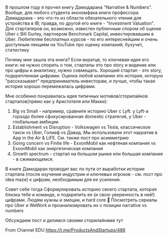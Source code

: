 В прошлом году я прочел книгу Дамодарана "Narrative & Numbers". Вообще, для любого студента экономфака книги профессора Дамадарана - это что-то из области обязательного чтения для устройства в IB; правда, по другой его книге - "Investment Valuation". Для стартаперов он, возможно, известен публичным спором об оценке Uber с Bill Gurley, партнером Benchmark Capital, инвестировавшим в Uber. Любителям бесплатных курсов - по его интереснейшим и очень доступным лекциям на YouTube про оценку компаний, бухучет, статистику

Почему мне зашла эта книга? Если вкратце, то ключевая идея его книги: не нужно спорить о том, стартапы это про story и видение или про цифры и аналитику, нужно совмещать. Хороший стартап - это story, подкрепленная цифрами. Оценка любой компании это история, которую "рассказывает" предприниматель инвесторам, и лучше, чтобы такая история хорошо перемежалась цифрами. 

Мне особенно понравилась идея типичных мотивов/сторилайнов стартапов(прямо как у Аристотеля или Макки):

1. Big vs Small - например, сравните историю Uber с Lyft. у Lyft-а гораздо более сфокусированная domestic стратегия, у Uber - глобальные амбиции. 
1. Establishment vs Disruption - Volkswagen vs Tesla, классическое такси vs Uber, Голиаф vs Давид. Мы использовали этот нарратив в App in the Air & LiFE. См. также пост про асимметрию
1. Going concern vs Finite life - ExxonMobil как нефтяная компания vs ExxonMobil как энергетическая компания
1. Growth spectrum - стартап на большом рынке или большая компания - в сжимающемся.

В книге Дамодаран проводит вас по пути от выработки истории стартапа (после изучения индустрии и ключевых игроков - см. пост про idea maze) к цифрам, необходимым для ее усиления.

Совет себе тогда
Сформулировать историю своего стартапа, которая близка тебе и команде, и подкрепить ее (и свою уверенность в ней!) цифрами. Людям нужны и эмоции, и hard core 🙂
Посмотреть сериалы про Uber и WeWork и проанализировать их с позиции narrative vs numbers

Обсуждаем пост и делимся своими сторилайнами тут

From Channel 
EDU
https://t.me/ProductsAndStartups/486

